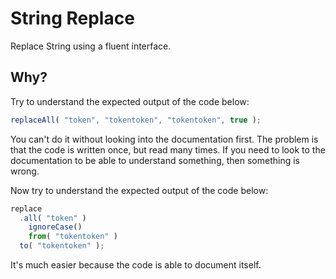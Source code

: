 # String Replace

Replace String using a fluent interface.

## Why?

Try to understand the expected output of the code below:

```javascript
replaceAll( "token", "tokentoken", "tokentoken", true );
```

You can't do it without looking into the documentation first. The problem is that
the code is written once, but read many times. If you need to look to the
documentation to be able to understand something, then something is wrong.

Now try to understand the expected output of the code below:

```javascript
replace
  .all( "token" )
    ignoreCase()
    from( "tokentoken" )
  to( "tokentoken" );
```

It's much easier because the code is able to document itself.
